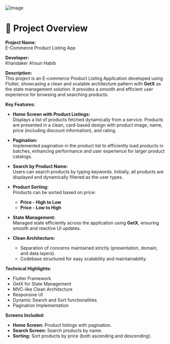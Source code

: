 ![Image](https://github.com/user-attachments/assets/9ea2c5f8-5bc7-4ad1-99fb-f52a89b0fb99)
# 📄 Project Overview

**Project Name:**  
E-Commerce Product Listing App

**Developer:**  
Khandaker Ahsun Habib

**Description:**  
This project is an E-commerce Product Listing Application developed using Flutter, showcasing a clean and scalable architecture pattern with **GetX** as the state management solution. It provides a smooth and efficient user experience for browsing and searching products.

**Key Features:**  
- **Home Screen with Product Listings:**  
  Displays a list of products fetched dynamically from a service. Products are presented in a clean, card-based design with product image, name, price (including discount information), and rating.

- **Pagination:**  
  Implemented pagination in the product list to efficiently load products in batches, enhancing performance and user experience for larger product catalogs.

- **Search by Product Name:**  
  Users can search products by typing keywords. Initially, all products are displayed and dynamically filtered as the user types.

- **Product Sorting:**  
  Products can be sorted based on price:
  - **Price - High to Low**
  - **Price - Low to High**

- **State Management:**  
  Managed state efficiently across the application using **GetX**, ensuring smooth and reactive UI updates.

- **Clean Architecture:**  
  - Separation of concerns maintained strictly (presentation, domain, and data layers).
  - Codebase structured for easy scalability and maintainability.

**Technical Highlights:**  
- Flutter Framework  
- GetX for State Management  
- MVC-like Clean Architecture  
- Responsive UI  
- Dynamic Search and Sort functionalities  
- Pagination Implementation

**Screens Included:**  
- **Home Screen:** Product listings with pagination.
- **Search Screen:** Search products by name.
- **Sorting:** Sort products by price (both ascending and descending).
